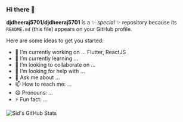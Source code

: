 ### Hi there 👋

**djdheeraj5701/djdheeraj5701** is a ✨ _special_ ✨ repository because its `README.md` (this file) appears on your GitHub profile.

Here are some ideas to get you started:

- 🔭 I’m currently working on ... Flutter, ReactJS
- 🌱 I’m currently learning ...
- 👯 I’m looking to collaborate on ...
- 🤔 I’m looking for help with ...
- 💬 Ask me about ...
- 📫 How to reach me: ...
- 😄 Pronouns: ...
- ⚡ Fun fact: ...

<img align="left" alt="Sid's GitHub Stats" src="https://github-readme-stats.vercel.app/api?username=djdheeraj5701&show_icons=true&hide_border=true" />
